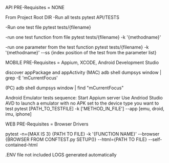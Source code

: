 API
PRE-Requisites = NONE

From Project Root DIR
-Run all tests
pytest API/TESTS

-Run one test file
pytest tests/{filename}

-run one test function from file
pytest tests/{filename} -k '{methodname}'

-run one parameter from the test function
pytest tests/{filename} -k '{methodname}' --ss {index position of the test from the parameter list}


MOBILE
PRE-Requisites = Appium, XCODE, Android Development Studio

discover appPackage and appActivity (MAC)
adb shell dumpsys window | grep -E 'mCurrentFocus'

(PC)
adb shell dumpsys window | find "mCurrentFocus"


Android Emulator tests sequence:
Start Appium server
Use Andriod Studio AVD to launch a emulator with no APK set to the device type you want to test
pytest [PATH_TO_TESTFILE] -k ['METHOD_IN_FILE'] --app [emu, droid, imu, iphone]

WEB
PRE-Requisites = Browser Drivers

pytest -n={MAX IS 3} {PATH TO FILE} -k '{FUNCTION NAME}' --browser {BROWSER FROM CONFTEST.py SETUP()} --html={PATH TO FILE} --self-contained-html



.ENV file not included
LOGS generated automatically
